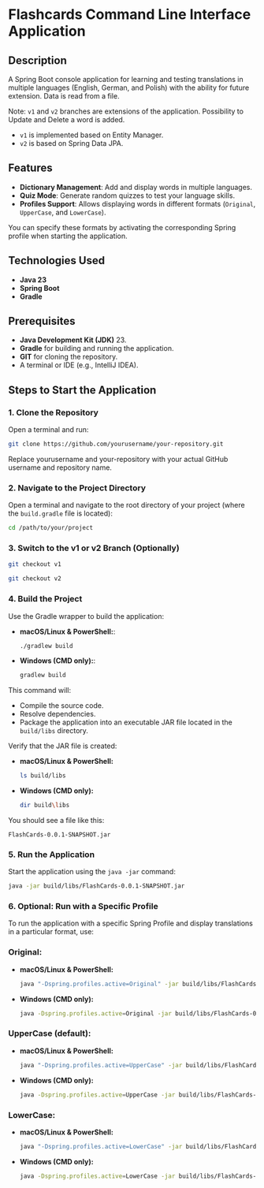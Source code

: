 
# Flashcards Command Line Interface Application

## Description
A Spring Boot console application for learning and testing translations in multiple languages (English, German, and Polish) with the ability for future extension. Data is read from a file. 

Note: `v1` and `v2` branches are extensions of the application. Possibility to Update and Delete a word is added.
- `v1` is implemented based on Entity Manager.
- `v2` is based on Spring Data JPA.


## Features
- **Dictionary Management**: Add and display words in multiple languages.
- **Quiz Mode**: Generate random quizzes to test your language skills.
- **Profiles Support**: Allows displaying words in different formats (`Original`, `UpperCase`, and `LowerCase`).

You can specify these formats by activating the corresponding Spring profile when starting the application.

## Technologies Used
- **Java 23**
- **Spring Boot**
- **Gradle**

## Prerequisites
- **Java Development Kit (JDK)** 23.
- **Gradle** for building and running the application.
- **GIT** for cloning the repository.
- A terminal or IDE (e.g., IntelliJ IDEA).

## Steps to Start the Application

### 1. Clone the Repository
Open a terminal and run:

```bash
git clone https://github.com/yourusername/your-repository.git
```
Replace yourusername and your-repository with your actual GitHub username and repository name.

### 2. Navigate to the Project Directory
Open a terminal and navigate to the root directory of your project (where the `build.gradle` file is located):

```bash
cd /path/to/your/project
```

### 3. Switch to the v1 or v2 Branch (Optionally)

```bash
git checkout v1
```

```bash
git checkout v2
```

### 4. Build the Project
Use the Gradle wrapper to build the application:

- **macOS/Linux & PowerShell:**:
  ```bash
  ./gradlew build
  ```
- **Windows (CMD only):**:
  ```bash
  gradlew build
  ```

This command will:
- Compile the source code.
- Resolve dependencies.
- Package the application into an executable JAR file located in the `build/libs` directory.

Verify that the JAR file is created:

- **macOS/Linux & PowerShell:**
  ```bash
  ls build/libs
  ```
- **Windows (CMD only):**
  ```bash
  dir build\libs
  ```

You should see a file like this:

```
FlashCards-0.0.1-SNAPSHOT.jar
```
### 5. Run the Application
Start the application using the `java -jar` command:

  ```bash
  java -jar build/libs/FlashCards-0.0.1-SNAPSHOT.jar
  ```


### 6. Optional: Run with a Specific Profile
To run the application with a specific Spring Profile and display translations in a particular format, use:

### **Original**:

- **macOS/Linux & PowerShell:**
  ```bash
  java "-Dspring.profiles.active=Original" -jar build/libs/FlashCards-0.0.1-SNAPSHOT.jar
  ```
- **Windows (CMD only):**
  ```bash
  java -Dspring.profiles.active=Original -jar build/libs/FlashCards-0.0.1-SNAPSHOT.jar
  ```

### **UpperCase  (default)**:
- **macOS/Linux & PowerShell:**
  ```bash
  java "-Dspring.profiles.active=UpperCase" -jar build/libs/FlashCards-0.0.1-SNAPSHOT.jar
  ```
- **Windows (CMD only):**
  ```bash
  java -Dspring.profiles.active=UpperCase -jar build/libs/FlashCards-0.0.1-SNAPSHOT.jar
  ```
###  **LowerCase**:
- **macOS/Linux & PowerShell:**
  ```bash
  java "-Dspring.profiles.active=LowerCase" -jar build/libs/FlashCards-0.0.1-SNAPSHOT.jar
  ```
- **Windows (CMD only):**
  ```bash
  java -Dspring.profiles.active=LowerCase -jar build/libs/FlashCards-0.0.1-SNAPSHOT.jar
  ```
